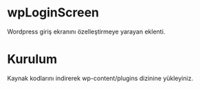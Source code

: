 # wpLoginScreen
Wordpress giriş ekranını özelleştirmeye yarayan eklenti.

# Kurulum
Kaynak kodlarını indirerek wp-content/plugins dizinine yükleyiniz.
